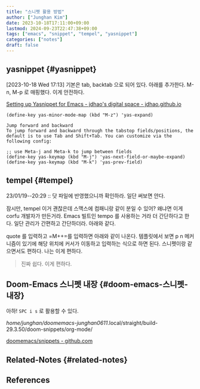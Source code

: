 ```yaml
---
title: "스니펫 활용 방법"
author: ["Junghan Kim"]
date: 2023-10-18T17:11:00+09:00
lastmod: 2024-09-23T22:47:38+09:00
tags: ["emacs", "snippet", "tempel", "yasnippet"]
categories: ["notes"]
draft: false
---
```


## yasnippet {#yasnippet}

<span class="timestamp-wrapper"><span class="timestamp">[2023-10-18 Wed 17:13]</span></span> 기본은 tab, backtab 으로 되어 있다. 아래를 추가한다. M-n, M-p 로 매핑했다. 이게 안전하다.

[Setting up Yasnippet for Emacs - jdhao's digital space - jdhao.github.io](https://jdhao.github.io/2021/10/06/yasnippet_setup_emacs/)

```text
(define-key yas-minor-mode-map (kbd "M-z") 'yas-expand)

Jump forward and backward
To jump forward and backward through the tabstop fields/positions, the default is to use Tab and Shift+Tab. You can customize via the following config:

;; use Meta-j and Meta-k to jump between fields
(define-key yas-keymap (kbd "M-j") 'yas-next-field-or-maybe-expand)
(define-key yas-keymap (kbd "M-k") 'yas-prev-field)
```


## tempel {#tempel}



23/01/19--20:29 :: 닷 파일에 반영했으니까 확인하라. 일단 써보면 안다.

잠시만, tempel 이거 괜찮은데 스맥스에 컴패니랑 같이 분일 수 있어? 왜냐면 이게 corfu 개발자가 만든거라. Emacs 빌트인 tempo 를 사용하는 거라 더 간단하다고 한다. 일단 관리가 간편하고 간단하더라. 아래와 같다.

quote 를 입력하고 =M++=를 입력하면 아래와 같이 나온다. 템플릿에서 보면 p n 메커니즘이 있기에 해당 위치에 커서가 이동하고 입력하는 식으로 하면 된다. 스니펫이랑 같으면서도 편하다. 나는 이게 편하다.

> 진짜 쉽다. 이게 편하다.


## Doom-Emacs 스니펫 내장 {#doom-emacs-스니펫-내장}



아하! `SPC i s` 로 활용할 수 있다.

_home/junghan/doomemacs-junghan0611_.local/straight/build-29.3.50/doom-snippets/org-mode/

[doomemacs/snippets - github.com](https://github.com/doomemacs/snippets)


## Related-Notes {#related-notes}

## References

<style>.csl-entry{text-indent: -1.5em; margin-left: 1.5em;}</style><div class="csl-bib-body">
</div>
